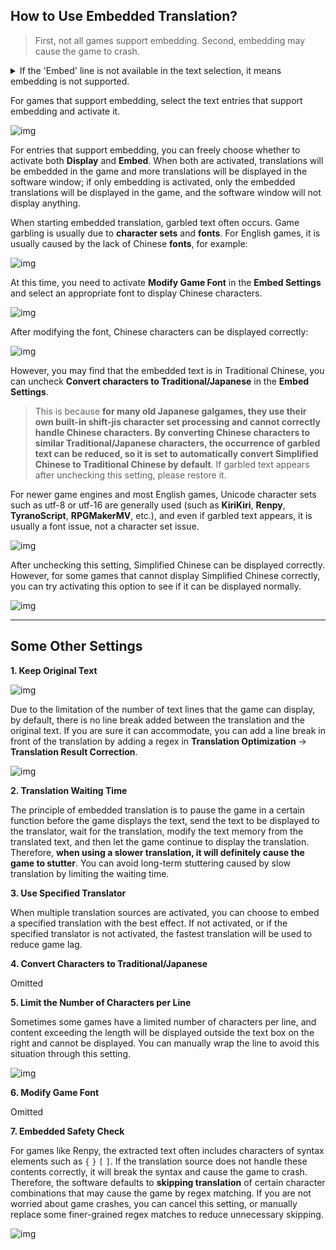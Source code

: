 ## How to Use Embedded Translation?

> First, not all games support embedding. Second, embedding may cause the game to crash.

<details>
  <summary>If the 'Embed' line is not available in the text selection, it means embedding is not supported.</summary>
  <img src="https://image.lunatranslator.org/zh/embed/noembed.png"> 
  <img src="https://image.lunatranslator.org/zh/embed/someembed.png"> 
</details>

For games that support embedding, select the text entries that support embedding and activate it.

![img](https://image.lunatranslator.org/zh/embed/select.png) 

For entries that support embedding, you can freely choose whether to activate both **Display** and **Embed**. When both are activated, translations will be embedded in the game and more translations will be displayed in the software window; if only embedding is activated, only the embedded translations will be displayed in the game, and the software window will not display anything.

When starting embedded translation, garbled text often occurs. Game garbling is usually due to **character sets** and **fonts**. For English games, it is usually caused by the lack of Chinese **fonts**, for example:

![img](https://image.lunatranslator.org/zh/embed/luanma.png) 

At this time, you need to activate **Modify Game Font** in the **Embed Settings** and select an appropriate font to display Chinese characters.

![img](https://image.lunatranslator.org/zh/embed/ziti.png) 

After modifying the font, Chinese characters can be displayed correctly:

![img](https://image.lunatranslator.org/zh/embed/okembed.png) 

However, you may find that the embedded text is in Traditional Chinese, you can uncheck **Convert characters to Traditional/Japanese** in the **Embed Settings**.

> This is because **for many old Japanese galgames, they use their own built-in shift-jis character set processing and cannot correctly handle Chinese characters. By converting Chinese characters to similar Traditional/Japanese characters, the occurrence of garbled text can be reduced, so it is set to automatically convert Simplified Chinese to Traditional Chinese by default**. If garbled text appears after unchecking this setting, please restore it.

For newer game engines and most English games, Unicode character sets such as utf-8 or utf-16 are generally used (such as **KiriKiri**, **Renpy**, **TyranoScript**, **RPGMakerMV**, etc.), and even if garbled text appears, it is usually a font issue, not a character set issue.

![img](https://image.lunatranslator.org/zh/embed/fanti.png) 

After unchecking this setting, Simplified Chinese can be displayed correctly. However, for some games that cannot display Simplified Chinese correctly, you can try activating this option to see if it can be displayed normally.

![img](https://image.lunatranslator.org/zh/embed/good.png) 

** **

## Some Other Settings

**1. Keep Original Text** 

![img](https://image.lunatranslator.org/zh/embed/keeporigin.png) 

Due to the limitation of the number of text lines that the game can display, by default, there is no line break added between the translation and the original text. If you are sure it can accommodate, you can add a line break in front of the translation by adding a regex in **Translation Optimization** -> **Translation Result Correction**.

![img](https://image.lunatranslator.org/zh/embed/addspace.png) 

**2. Translation Waiting Time**

The principle of embedded translation is to pause the game in a certain function before the game displays the text, send the text to be displayed to the translator, wait for the translation, modify the text memory from the translated text, and then let the game continue to display the translation. Therefore, **when using a slower translation, it will definitely cause the game to stutter**. You can avoid long-term stuttering caused by slow translation by limiting the waiting time.

**3. Use Specified Translator**

When multiple translation sources are activated, you can choose to embed a specified translation with the best effect. If not activated, or if the specified translator is not activated, the fastest translation will be used to reduce game lag.


**4. Convert Characters to Traditional/Japanese**

Omitted


**5. Limit the Number of Characters per Line**

Sometimes some games have a limited number of characters per line, and content exceeding the length will be displayed outside the text box on the right and cannot be displayed. You can manually wrap the line to avoid this situation through this setting.

![img](https://image.lunatranslator.org/zh/embed/limitlength.png) 

**6. Modify Game Font**

Omitted

**7. Embedded Safety Check**

For games like Renpy, the extracted text often includes characters of syntax elements such as `{` `}` `[` `]`. If the translation source does not handle these contents correctly, it will break the syntax and cause the game to crash. Therefore, the software defaults to **skipping translation** of certain character combinations that may cause the game by regex matching. If you are not worried about game crashes, you can cancel this setting, or manually replace some finer-grained regex matches to reduce unnecessary skipping.

![img](https://image.lunatranslator.org/zh/embed/safeskip.png)